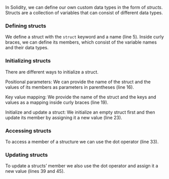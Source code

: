 In Solidity, we can define our own custom data types in the form of *structs*. Structs are a collection of variables that can consist of different data types.

### Defining structs
We define a struct with the `struct` keyword and a name (line 5). Inside curly braces, we can define its members, which consist of the variable names and their data types.

### Initializing structs
There are different ways to initialize a struct.

Positional parameters: We can provide the name of the struct and the values of its members as parameters in parentheses (line 16).

Key value mapping: We provide the name of the struct and the keys and values as a mapping inside curly braces (line 19).

Initialize and update a struct: We initialize an empty struct first and then update its member by assigning it a new value (line 23).

### Accessing structs
To access a member of a structure we can use the dot operator (line 33). 

### Updating structs
To update a structs’ member we also use the dot operator and assign it a new value (lines 39 and 45).